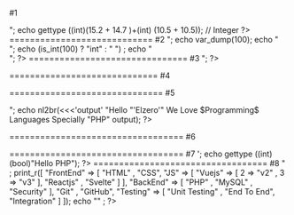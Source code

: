 
<?php
//by Osama Mohamed
// حل تكليفات الاسيوع الثاني php
?>

#1
<!DOCTYPE html>
<html>
<body>

<?php  
echo (int)(15.2 + 14.7) + (10.5 + 10.5); // 50
echo "<br>";
echo gettype ((int)(15.2 + 14.7 )+(int) (10.5 + 10.5)); // Integer
?>  

</body>
</html>
============================
#2
<!DOCTYPE html>
<html>
<body>

<?php  
echo gettype(100); 
echo "<br>"; 
echo  var_dump(100);
echo "<br>"; 
echo (is_int(100) ? "int" : " ") ;
echo "<br>";
?>  

</body>
</html>
===============================
#3
<!DOCTYPE html>
<html>
<body>

<?php  
echo" Hello \"Elzero\" \\\\ \"\"\" We Love \"\$\$PHP\"";
echo "<br>"; 

?>  

</body>
</html>

=============================
#4
<!DOCTYPE html>
<html>
<body>

<?php  
echo nl2br("We
Love
Elzero
Web
School"
);

?>  
</body>
</html>

==============================
#5
<!DOCTYPE html>
<html>
<body>

<?php  
echo "<br>";
echo nl2br(<<<'output'
"Hello "'Elzero'"
We Love $Programming$
Languages Specially "PHP"
output);

?>  

</body>
</html>

==================================
#6
<!DOCTYPE html>
<html>
<body>

<?php  
$something = "Programming";

echo <<<"code"
Hello \PHP\
We Love $something
code;

?>  

</body>
</html>
==================================
#7
<!DOCTYPE html>
<html>
<body>

<?php  
echo (bool)"Hello PHP";
echo '<br>';
echo gettype ((int)(bool)"Hello PHP");
?>  

</body>
</html>
==================================
#8
<!DOCTYPE html>
<html>
<body>

<?php  
echo "<pre>" ;

print_r([
    "FrontEnd" => [
         "HTML" ,
         "CSS",
        "JS" => [
            "Vuejs" => [
                2 => "v2" ,
                3 => "v3"
            ],
            "Reactjs" ,
            "Svelte"
        ]
    ],
    "BackEnd" => [
        "PHP" ,
        "MySQL" ,
        "Security"
    ],
    "Git" ,
    "GitHub",
    "Testing" => [
        "Unit Testing" ,
        "End To End",
        "Integration"
    ]
]);
echo "</pre>" ;
?>  

</body>
</html>
